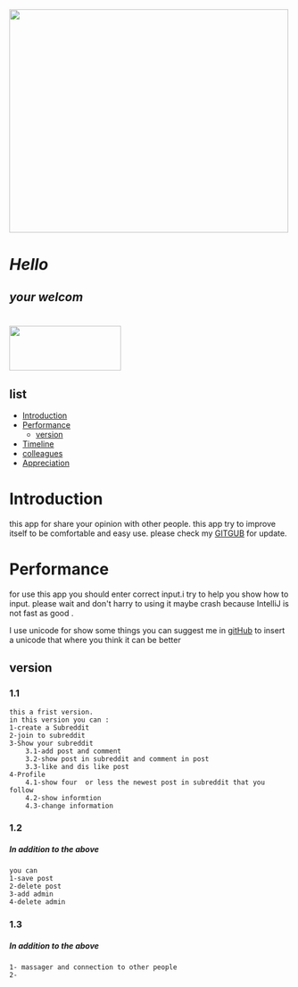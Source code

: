 
<html>
<body>
<h2></h2>
<img src="https://slideplayer.com/2810585/10/images/slide_1.jpg" style=" width: 500px; height: 400px;"   >

#  ___****Hello****___
## ___****your welcom****___
#

<img src="https://dka575ofm4ao0.cloudfront.net/pages-transactional_logos/retina/8612/Reddit_Lockup_3x-19c80010-89b1-4474-b437-a33e29130a9f.png" style=" width: 200px; height: 80px;"   >


</body>
</html>






## list 

- [Introduction](#Introduction])
- [Performance](#Performance)
  - [version](##version)
- [Timeline](#Timeline)
- [colleagues](#colleagues)
- [Appreciation]()


# Introduction

this app for share your  opinion with other people.
this app try to improve itself to be comfortable and easy use.
please check my [GITGUB]() for update.

# Performance
for use this app you should enter correct input.i try to help you 
show how to input.
please wait and don't harry to using it maybe crash because IntelliJ is not fast as good .

I use unicode for show some things you can suggest me in [gitHub]() to insert a unicode that where you think it can be better 

## version 
### 1.1
    this a frist version.  
    in this version you can :
    1-create a Subreddit 
    2-join to subreddit 
    3-Show your subreddit 
        3.1-add post and comment 
        3.2-show post in subreddit and comment in post 
        3.3-like and dis like post
    4-Profile 
        4.1-show four  or less the newest post in subreddit that you follow 
        4.2-show informtion 
        4.3-change information

### 1.2  
##### In addition to the above  
    you can 
    1-save post 
    2-delete post 
    3-add admin
    4-delete admin

### 1.3
##### In addition to the above
    1- massager and connection to other people 
    2-


     

